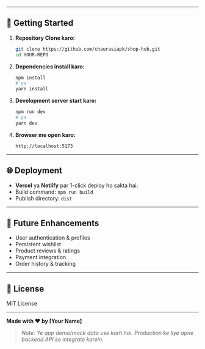 
---

## 🚀 Getting Started

1. **Repository Clone karo:**
   ```bash
   git clone https://github.com/chaurasiapk/shop-hub.git
   cd YOUR-REPO
   ```

2. **Dependencies install karo:**
   ```bash
   npm install
   # ya
   yarn install
   ```

3. **Development server start karo:**
   ```bash
   npm run dev
   # ya
   yarn dev
   ```

4. **Browser me open karo:**
   ```
   http://localhost:5173
   ```

---

## 🌐 Deployment

- **Vercel** ya **Netlify** par 1-click deploy ho sakta hai.
- Build command: `npm run build`
- Publish directory: `dist`

---

## 🔮 Future Enhancements

- User authentication & profiles
- Persistent wishlist
- Product reviews & ratings
- Payment integration
- Order history & tracking

---

## 📄 License

MIT License

---

**Made with ❤️ by [Your Name]**

> _Note: Ye app demo/mock data use karti hai. Production ke liye apne backend API se integrate karein._